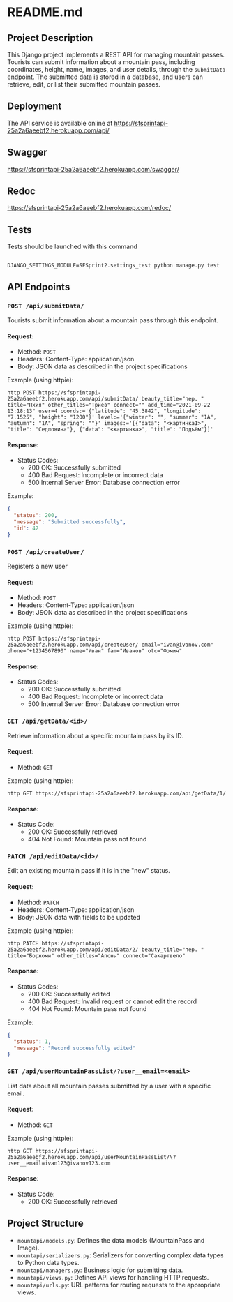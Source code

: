 # README.md

## Project Description

This Django project implements a REST API for managing mountain passes. Tourists can submit information about a mountain pass, including coordinates, height, name, images, and user details, through the `submitData` endpoint. The submitted data is stored in a database, and users can retrieve, edit, or list their submitted mountain passes.

## Deployment

The API service is available online at
https://sfsprintapi-25a2a6aeebf2.herokuapp.com/api/

## Swagger

https://sfsprintapi-25a2a6aeebf2.herokuapp.com/swagger/

## Redoc

https://sfsprintapi-25a2a6aeebf2.herokuapp.com/redoc/

## Tests

Tests  should be launched with this command
```

DJANGO_SETTINGS_MODULE=SFSprint2.settings_test python manage.py test
```


## API Endpoints

### `POST /api/submitData/`

Tourists submit information about a mountain pass through this endpoint.

#### Request:

- Method: `POST`
- Headers: Content-Type: application/json
- Body: JSON data as described in the project specifications

Example (using httpie):

```
http POST https://sfsprintapi-25a2a6aeebf2.herokuapp.com/api/submitData/ beauty_title="пер. " title="Пхия" other_titles="Триев" connect="" add_time="2021-09-22 13:18:13" user=4 coords:='{"latitude": "45.3842", "longitude": "7.1525", "height": "1200"}' level:='{"winter": "", "summer": "1А", "autumn": "1А", "spring": ""}' images:='[{"data": "<картинка1>", "title": "Седловина"}, {"data": "<картинка>", "title": "Подъём"}]'
```
#### Response:

- Status Codes:
  - 200 OK: Successfully submitted
  - 400 Bad Request: Incomplete or incorrect data
  - 500 Internal Server Error: Database connection error

Example:

```json
{
  "status": 200,
  "message": "Submitted successfully",
  "id": 42
}
```

### `POST /api/createUser/`

Registers a new user

#### Request:

- Method: `POST`
- Headers: Content-Type: application/json
- Body: JSON data as described in the project specifications

Example (using httpie):

```
http POST https://sfsprintapi-25a2a6aeebf2.herokuapp.com/api/createUser/ email="ivan@ivanov.com" phone="+1234567890" name="Иван" fam="Иванов" otc="Фомич"
```
#### Response:

- Status Codes:
  - 200 OK: Successfully submitted
  - 400 Bad Request: Incomplete or incorrect data
  - 500 Internal Server Error: Database connection error


### `GET /api/getData/<id>/`

Retrieve information about a specific mountain pass by its ID.

#### Request:

- Method: `GET`

Example (using httpie):

```
http GET https://sfsprintapi-25a2a6aeebf2.herokuapp.com/api/getData/1/
```

#### Response:

- Status Code:
  - 200 OK: Successfully retrieved
  - 404 Not Found: Mountain pass not found


### `PATCH /api/editData/<id>/`

Edit an existing mountain pass if it is in the "new" status.

#### Request:

- Method: `PATCH`
- Headers: Content-Type: application/json
- Body: JSON data with fields to be updated

Example (using httpie):
```
http PATCH https://sfsprintapi-25a2a6aeebf2.herokuapp.com/api/editData/2/ beauty_title="пер. " title="Боржоми" other_titles="Апсны" connect="Cакартвело" 
```

#### Response:

- Status Codes:
  - 200 OK: Successfully edited
  - 400 Bad Request: Invalid request or cannot edit the record
  - 404 Not Found: Mountain pass not found

Example:

```json
{
  "status": 1,
  "message": "Record successfully edited"
}
```

### `GET /api/userMountainPassList/?user__email=<email>`

List data about all mountain passes submitted by a user with a specific email.

#### Request:

- Method: `GET`

Example (using httpie):
```
http GET https://sfsprintapi-25a2a6aeebf2.herokuapp.com/api/userMountainPassList/\?user__email=ivan123@ivanov123.com
```
#### Response:

- Status Code:
  - 200 OK: Successfully retrieved


## Project Structure

- `mountapi/models.py`: Defines the data models (MountainPass and Image).
- `mountapi/serializers.py`: Serializers for converting complex data types to Python data types.
- `mountapi/managers.py`: Business logic for submitting data.
- `mountapi/views.py`: Defines API views for handling HTTP requests.
- `mountapi/urls.py`: URL patterns for routing requests to the appropriate views.


